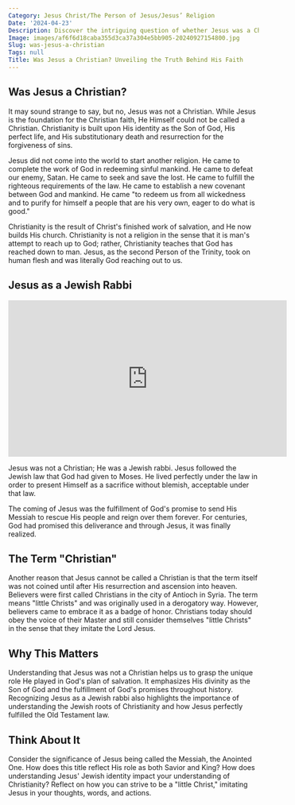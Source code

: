 ```yaml
---
Category: Jesus Christ/The Person of Jesus/Jesus’ Religion
Date: '2024-04-23'
Description: Discover the intriguing question of whether Jesus was a Christian. Uncover the historical and theological perspectives on this topic.
Image: images/af6f6d18caba355d3ca37a304e5bb905-20240927154800.jpg
Slug: was-jesus-a-christian
Tags: null
Title: Was Jesus a Christian? Unveiling the Truth Behind His Faith
---
```


## Was Jesus a Christian?

It may sound strange to say, but no, Jesus was not a Christian. While Jesus is the foundation for the Christian faith, He Himself could not be called a Christian. Christianity is built upon His identity as the Son of God, His perfect life, and His substitutionary death and resurrection for the forgiveness of sins. 

Jesus did not come into the world to start another religion. He came to complete the work of God in redeeming sinful mankind. He came to defeat our enemy, Satan. He came to seek and save the lost. He came to fulfill the righteous requirements of the law. He came to establish a new covenant between God and mankind. He came "to redeem us from all wickedness and to purify for himself a people that are his very own, eager to do what is good." 

Christianity is the result of Christ's finished work of salvation, and He now builds His church. Christianity is not a religion in the sense that it is man's attempt to reach up to God; rather, Christianity teaches that God has reached down to man. Jesus, as the second Person of the Trinity, took on human flesh and was literally God reaching out to us.

## Jesus as a Jewish Rabbi


<iframe width="560" height="315" src="https://www.youtube.com/embed/-LOG2i9m_f4" frameborder="0" allow="autoplay; encrypted-media" allowfullscreen></iframe>


Jesus was not a Christian; He was a Jewish rabbi. Jesus followed the Jewish law that God had given to Moses. He lived perfectly under the law in order to present Himself as a sacrifice without blemish, acceptable under that law. 

The coming of Jesus was the fulfillment of God's promise to send His Messiah to rescue His people and reign over them forever. For centuries, God had promised this deliverance and through Jesus, it was finally realized.

## The Term "Christian"

Another reason that Jesus cannot be called a Christian is that the term itself was not coined until after His resurrection and ascension into heaven. Believers were first called Christians in the city of Antioch in Syria. The term means "little Christs" and was originally used in a derogatory way. However, believers came to embrace it as a badge of honor. Christians today should obey the voice of their Master and still consider themselves "little Christs" in the sense that they imitate the Lord Jesus.

## Why This Matters

Understanding that Jesus was not a Christian helps us to grasp the unique role He played in God's plan of salvation. It emphasizes His divinity as the Son of God and the fulfillment of God's promises throughout history. Recognizing Jesus as a Jewish rabbi also highlights the importance of understanding the Jewish roots of Christianity and how Jesus perfectly fulfilled the Old Testament law.

## Think About It

Consider the significance of Jesus being called the Messiah, the Anointed One. How does this title reflect His role as both Savior and King? How does understanding Jesus' Jewish identity impact your understanding of Christianity? Reflect on how you can strive to be a "little Christ," imitating Jesus in your thoughts, words, and actions.